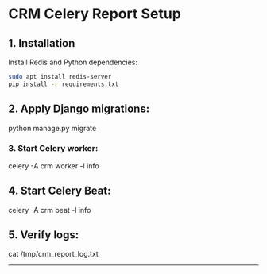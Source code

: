 # CRM Celery Report Setup

## 1. Installation

Install Redis and Python dependencies:

```bash
sudo apt install redis-server
pip install -r requirements.txt

```
## 2. Apply Django migrations:

python manage.py migrate


### 3. Start Celery worker:

celery -A crm worker -l info


## 4. Start Celery Beat:

celery -A crm beat -l info


## 5. Verify logs:

cat /tmp/crm_report_log.txt


---
